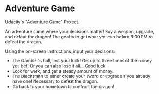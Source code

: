 # Adventure Game
Udacity's "Adventure Game" Project.

An adventure game where your decisions matter! Buy a weapon, upgrade, and defeat the dragon!
The goal is to get what you can before 8:00 PM to defeat the dragon.

Using the on-screen instructions, input your decisions:
- The Gambler's hall, test your luck! Get up to three times of the money you bet! Or you can also lose it all... Good luck!
- Look for work, and get a steady amount of money.
- The Blacksmith to either create your sword or upgrade if you already have one! Necessary to defeat the dragon.
- Go back to your hometown to confront the dragon!
